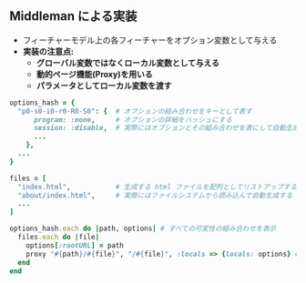 ##  Middleman による実装

* フィーチャーモデル上の各フィーチャーをオプション変数として与える
* **実装の注意点:**
  * **グローバル変数ではなくローカル変数として与える**
  * **動的ページ機能(Proxy)を用いる**
  * **パラメータとしてローカル変数を渡す**

```ruby
options_hash = {
  "p0-s0-i0-r0-R0-S0": {  # オプションの組み合わせをキーとして表す
      program: :none,     # オプションの詳細をハッシュにする
      session: :disable,  # 実際にはオプションとその組み合わせを表にして自動生成する
      ...
    },
  ...
}

files = [
  "index.html",           # 生成する html ファイルを配列としてリストアップする
  "about/index.html",     # 実際にはファイルシステムから読み込んで自動生成する
  ...
]

options_hash.each do |path, options| # すべての可変性の組み合わせを表示
  files.each do |file|
    options[:rootURL] = path
    proxy "#{path}/#{file}", "/#{file}", :locals => {locals: options} # 動的ページ機能で生成。パラメータとして options を渡す
  end
end
```

